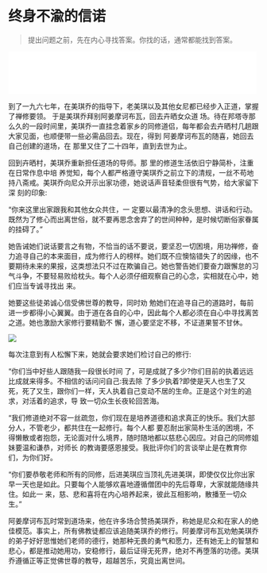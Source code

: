 # 终身不渝的信诺

> 提出问题之前，先在内心寻找答案。你找的话，通常都能找到答案。

<iframe frameborder="0" marginwidth="0" marginheight="0" width=500 height=86 src="./mp3/4-2.mp3"></iframe>

到了一九六七年，在美琪乔的指导下，老美琪以及其他女尼都已经步入正道，掌握了禅修要领。 于是美琪乔拜别阿姜摩诃布瓦，回去卉晒女众道 场。待在邦塔寺那么久的一段时间里，美琪乔一直挂念着家乡的同修道侣，每年都会去卉晒村几趟跟大家见面，也顺便带一些必需品回去。现在，得到 阿姜摩诃布瓦的随喜，她回去自己创建的道场，在 那里又住了二十四年，直到去世为止。

回到卉晒村，美琪乔重新担任道场的导师。那 里的修道生活依旧宁静简朴，注重在日常作息中培 养觉知，每个人都严格遵守美琪乔之前立下的清规，一丝不苟地持八斋戒。美琪乔向尼众开示出家功德，她说话声音轻柔但很有气势，给大家留下深 刻的印象:

“你来这里出家跟我和其他女众共住，一 定要以最清净的念头思想、讲话和行动。既然为了修心而出离世俗，就不要再思念舍弃了的世间种种，是时候切断俗家眷属的挂碍了。”

她告诫她们说话要言之有物，不恰当的话不要说，要坚忍一切困境，用功禅修，奋力追寻自己的本来面目，成为修行人的榜样。她们既不应懊恼错失了的因缘，也不要期待未来的果报，这类想法只不过在欺骗自己。她也警告她们要奋力跟懈怠的习气斗争，不要轻易败给枕头。每个人必须仔细观察自己的心念，实相就在心中，她们应当专诚寻找出 来。

她要这些徒弟诚心信受佛世尊的教导，同时劝 勉她们在追寻自己的道路时，每前进一步都得小心翼翼。由于道在各自的心中，因此每个人都必须在自心中寻找离苦之道。她也激励大家修行要精勤不 懈，道心要坚定不移，不证道果誓不甘休。

![](./img/4-2.webp)

每次注意到有人松懈下来，她就会要求她们检讨自己的修行:

 “你们当中好些人跟随我一段很长时间 了，可是成就了多少?你们目前的执着远远比成就来得多。不相信的话问问自己:我去除 了多少执着?即使是天人也生了又死，死了又生，跟你们一样，天人执着自己变动不居的生命。正是这个对生的追求，对活着的追求，导 致一切众生长夜轮回苦海。

“我们修道绝对不容一丝疏忽，你们现在是培养道德和追求真正的快乐。我们大部分人，不管老少，都共住在一起修行。每个人都 要忍耐出家简朴生活的困境，不得懒散或者抱怨，无论面对什么境界，随时随地都以慈悲心因应。对自己的同修姐妹要温和谦恭，对师长 的教诲要感恩接受。我批评你们的言谈举止是在教育你们，为你们好。

“你们要恭敬老师和所有的同修，后进美琪应当顶礼先进美琪，即使仅仅比你出家早一天也是如此。只要每个人能够欢喜地遵循僧团中的先后尊卑，大家就能随缘共住。如此一 来，慈、悲和喜将在内心培养起来，彼此互相影响，散播至一切众生。”

阿姜摩诃布瓦时常到道场来，他在许多场合赞扬美琪乔，称她是尼众和在家人的绝佳模范。事实上，所有佛教徒都应该追随美琪乔的修行。阿姜摩诃布瓦劝勉美琪乔的弟子好好思惟她们老师的德行，她那种无畏的勇气和愿力，还有她无上的智慧和悲心，都是推动她用功，安稳修行，最后证得无死界，绝对不再堕落的功德。美琪乔遵循正等正觉佛世尊的教导，超越苦乐，究竟出离世间。
